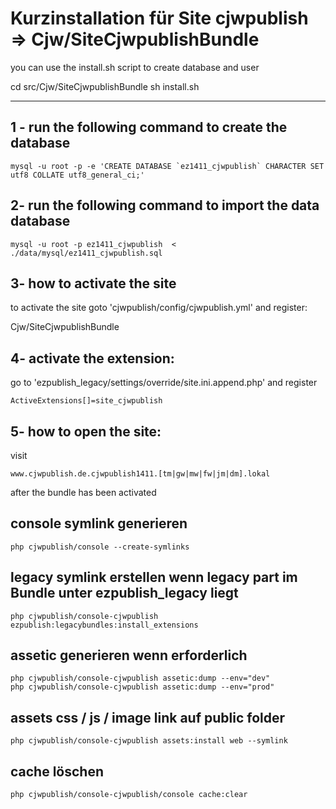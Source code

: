 # Kurzinstallation für Site  cjwpublish  => Cjw/SiteCjwpublishBundle

you can use the install.sh script to create database and user

cd src/Cjw/SiteCjwpublishBundle
sh install.sh


------------------------------------------------------


## 1 - run the following command to create the database

    mysql -u root -p -e 'CREATE DATABASE `ez1411_cjwpublish` CHARACTER SET utf8 COLLATE utf8_general_ci;'

## 2- run the following command to import the data database

    mysql -u root -p ez1411_cjwpublish  < ./data/mysql/ez1411_cjwpublish.sql

## 3- how to activate the site

to activate the site goto  'cjwpublish/config/cjwpublish.yml' and register: 

 Cjw/SiteCjwpublishBundle

## 4- activate the extension:

go to 'ezpublish_legacy/settings/override/site.ini.append.php' and register

    ActiveExtensions[]=site_cjwpublish

## 5- how to open the site:

visit 

    www.cjwpublish.de.cjwpublish1411.[tm|gw|mw|fw|jm|dm].lokal

after the bundle has been activated

## console symlink generieren

    php cjwpublish/console --create-symlinks
    
## legacy symlink erstellen wenn legacy part im Bundle unter ezpublish_legacy liegt

    php cjwpublish/console-cjwpublish ezpublish:legacybundles:install_extensions
    
## assetic generieren wenn erforderlich

    php cjwpublish/console-cjwpublish assetic:dump --env="dev"
    php cjwpublish/console-cjwpublish assetic:dump --env="prod"    
    
## assets css / js / image link auf public folder

    php cjwpublish/console-cjwpublish assets:install web --symlink

## cache löschen

    php cjwpublish/console-cjwpublish/console cache:clear    